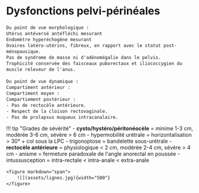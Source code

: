 # Dysfonctions pelvi-périnéales

```
Du point de vue morphologique : 
Utérus antéversé antéfléchi mesurant 
Endomètre hyperéchogène mesurant
Ovaires latéro-utérins, fibreux, en rapport avec le statut post-ménopausique.
Pas de syndrome de masse ni d'adénomégalie dans le pelvis.
Trophicité conservée des faisceaux puborectaux et iliococcygien du muscle releveur de l'anus.

Du point de vue dynamique :
Compartiment antérieur :
Compartiment moyen :
Compartiement postérieur :
- Pas de rectocèle antérieure.
- Respect de la cloison rectovaginale.
- Pas de prolapsus muqueux intracanalaire.
```

!!! tip "Grades de sévérité"
    -  **cysto/hystéro/péritonéocèle** = minime 1-3 cm, modérée 3-6 cm, sévère > 6 cm
        - hypermobilité urétrale = horizontalisation > 30° + col sous la LPC
        - trigonoptose = bandelette sous-urétrale
    - **rectocèle antérieure** = physiologique < 2 cm, modérée 2-4 cm, sévère > 4 cm
        - anisme = fermeture paradoxale de l'angle anorectal en poussée
        - intussusception = intra-rectale < intra-anale < extra-anale

    <figure markdown="span">
        ![](assets/lignes.jpg){width="500"}
    </figure>

